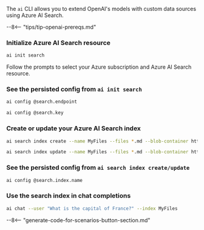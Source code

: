 The `ai` CLI allows you to extend OpenAI's models with custom data sources using Azure AI Search.

--8<-- "tips/tip-openai-prereqs.md"

### Initialize Azure AI Search resource

```bash title="Initialize Azure AI Search"
ai init search
```
Follow the prompts to select your Azure subscription and Azure AI Search resource.

### See the persisted config from `ai init search`

```bash title="Get search endpoint"
ai config @search.endpoint
```

```bash title="Get search key"
ai config @search.key
```

### Create or update your Azure AI Search index

```bash title="Create search index"
ai search index create --name MyFiles --files *.md --blob-container https://...
```

```bash title="Update search index"
ai search index update --name MyFiles --files *.md --blob-container https://...
```

### See the persisted config from `ai search index create/update`

```bash title="Get search index name"
ai config @search.index.name
```

### Use the search index in chat completions

```bash title="Use search index in chat"
ai chat --user "What is the capital of France?" --index MyFiles
```

--8<-- "generate-code-for-scenarios-button-section.md"
